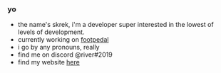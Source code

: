 ### yo
- the name's skrek, i'm a developer super interested in the lowest of levels of development.
- currently working on [footpedal](https://github.com/skrekhere/footpedal)
- i go by any pronouns, really
- find me on discord @river#2019
- find my website [here](https://visu.do)
